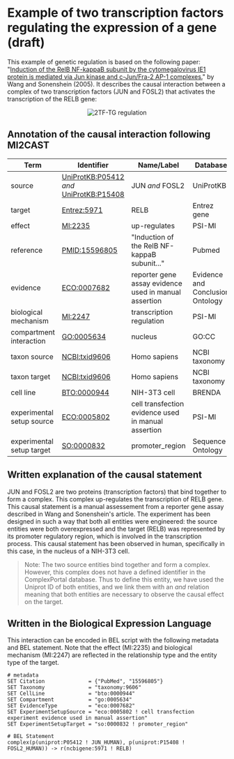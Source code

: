 #  Example of two transcription factors regulating the expression of a gene (draft)

This example of genetic regulation is based on the following paper: "[Induction of the RelB NF-kappaB subunit by the cytomegalovirus IE1 protein is mediated via Jun kinase and c-Jun/Fra-2 AP-1 complexes.](https://dx.doi.org/10.1128%2FJVI.79.1.95-105.2005)" by Wang and Sonenshein (2005). It describes the causal interaction between a complex of two transcription factors (JUN and FOSL2) that activates the transcription of the RELB gene:

<p align="center">
  <img src="https://github.com/vtoure/MI2CAST/blob/master/images/2tf-tg.svg" alt="2TF-TG regulation"/>
</p>


## Annotation of the causal interaction following MI2CAST

| Term | Identifier | Name/Label | Database |
|---|---|---|---|
| source | [UniProtKB:P05412](https://www.uniprot.org/uniprot/P05412) *and* [UniProtKB:P15408](https://www.uniprot.org/uniprot/P15408) | JUN *and* FOSL2 | UniProtKB |
| target | [Entrez:5971](https://www.ncbi.nlm.nih.gov/gene/5971) | RELB | Entrez gene |
| effect | [MI:2235](http://purl.obolibrary.org/obo/MI_2235) | up-regulates | PSI-MI |
| reference | [PMID:15596805](https://www.ncbi.nlm.nih.gov/pubmed/15596805) | "Induction of the RelB NF-kappaB subunit..." | Pubmed |
| evidence | [ECO:0007682](http://purl.obolibrary.org/obo/ECO_0007682) | reporter gene assay evidence used in manual assertion | Evidence and Conclusion Ontology  |
| biological mechanism | [MI:2247](http://purl.obolibrary.org/obo/MI_2247) | transcription regulation | PSI-MI |
| compartment interaction | [GO:0005634]( http://purl.obolibrary.org/obo/GO_0005634) | nucleus | GO:CC |
| taxon source | [NCBI:txid9606](http://purl.obolibrary.org/obo/NCBITaxon_9606) | Homo sapiens | NCBI taxonomy |
| taxon target | [NCBI:txid9606](http://purl.obolibrary.org/obo/NCBITaxon_9606) | Homo sapiens | NCBI taxonomy |
| cell line | [BTO:0000944](http://purl.obolibrary.org/obo/BTO_0000944) | NIH-3T3 cell | BRENDA |
| experimental setup source | [ECO:0005802](http://purl.obolibrary.org/obo/ECO_0005802) | cell transfection evidence used in manual assertion | PSI-MI |
| experimental setup target | [SO:0000832](http://purl.obolibrary.org/obo/SO_0000832) | promoter_region | Sequence Ontology |


## Written explanation of the causal statement

JUN and FOSL2 are two proteins (transcription factors) that bind together to form a complex. This complex up-regulates the transcription of RELB gene. This causal statement is a manual assessement from a reporter gene assay described in Wang and Sonenshein's article. The experiment has been designed in such a way that both all entities were engineered: the source entities were both overexpressed and the target (RELB) was represented by its promoter regulatory region, which is involved in the transcription process. This causal statement has been observed in human, specifically in this case, in the nucleus of a NIH-3T3 cell.

> Note: The two source entities bind together and form a complex. However, this complex does not have a defined identifier in the ComplexPortal database. Thus to define this entity, we have used the Uniprot ID of both entities, and we link them with an *and* relation meaning that both entities are necessary to observe the causal effect on the target.

## Written in the Biological Expression Language

This interaction can be encoded in BEL script with the following
metadata and BEL statement. Note that the effect (MI:2235) and
biological mechanism (MI:2247) are reflected in the relationship
type and the entity type of the target.

```bel
# metadata
SET Citation              = {"PubMed", "15596805"}
SET Taxonomy              = "taxonomy:9606"
SET CellLine              = "bto:0000944"
SET Compartment           = "go:0005634"
SET EvidenceType          = "eco:0007682"
SET ExperimentSetupSource = "eco:0005802 ! cell transfection experiment evidence used in manual assertion"
SET ExperimentSetupTarget = "so:0000832 ! promoter_region"

# BEL Statement
complex(p(uniprot:P05412 ! JUN_HUMAN), p(uniprot:P15408 ! FOSL2_HUMAN)) -> r(ncbigene:5971 ! RELB)
```
